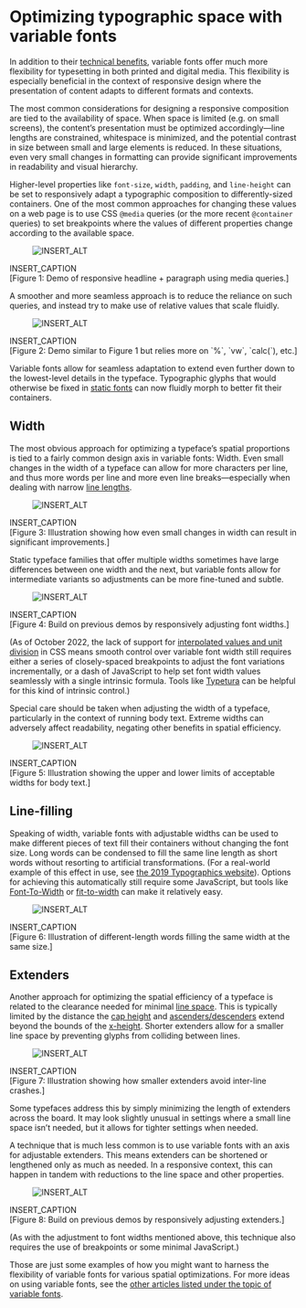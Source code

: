 # Optimizing typographic space with variable fonts

In addition to their [technical benefits](https://fonts.google.com/knowledge/), variable fonts offer much more flexibility for typesetting in both printed and digital media. This flexibility is especially beneficial in the context of responsive design where the presentation of content adapts to different formats and contexts.

The most common considerations for designing a responsive composition are tied to the availability of space. When space is limited (e.g. on small screens), the content’s presentation must be optimized accordingly—line lengths are constrained, whitespace is minimized, and the potential contrast in size between small and large elements is reduced. In these situations, even very small changes in formatting can provide significant improvements in readability and visual hierarchy.

Higher-level properties like `font-size`, `width`, `padding`, and `line-height` can be set to responsively adapt a typographic composition to differently-sized containers. One of the most common approaches for changing these values on a web page is to use CSS `@media` queries (or the more recent `@container` queries) to set breakpoints where the values of different properties change according to the available space.

<figure>

![INSERT_ALT](images/INSERT_SVG.svg)

</figure>
<figcaption>INSERT_CAPTION</figcaption>
[Figure 1: Demo of responsive headline + paragraph using media queries.]

A smoother and more seamless approach is to reduce the reliance on such queries, and instead try to make use of relative values that scale fluidly.

<figure>

![INSERT_ALT](images/INSERT_SVG.svg)

</figure>
<figcaption>INSERT_CAPTION</figcaption>
[Figure 2: Demo similar to Figure 1 but relies more on `%`, `vw`, `calc(`), etc.]

Variable fonts allow for seamless adaptation to extend even further down to the lowest-level details in the typeface. Typographic glyphs that would otherwise be fixed in [static fonts](https://fonts.google.com/knowledge/) can now fluidly morph to better fit their containers.

## Width

The most obvious approach for optimizing a typeface’s spatial proportions is tied to a fairly common design axis in variable fonts: Width. Even small changes in the width of a typeface can allow for more characters per line, and thus more words per line and more even line breaks—especially when dealing with narrow [line lengths](https://fonts.google.com/knowledge/glossary/measure_line_length).

<figure>

![INSERT_ALT](images/INSERT_SVG.svg)

</figure>
<figcaption>INSERT_CAPTION</figcaption>
[Figure 3: Illustration showing how even small changes in width can result in significant improvements.]

Static typeface families that offer multiple widths sometimes have large differences between one width and the next, but variable fonts allow for intermediate variants so adjustments can be more fine-tuned and subtle.

<figure>

![INSERT_ALT](images/INSERT_SVG.svg)

</figure>
<figcaption>INSERT_CAPTION</figcaption>
[Figure 4: Build on previous demos by responsively adjusting font widths.]

(As of October 2022, the lack of support for [interpolated values and unit division](https://css.oddbird.net/rwd/interpolation/) in CSS means smooth control over variable font width still requires either a series of closely-spaced breakpoints to adjust the font variations incrementally, or a dash of JavaScript to help set font width values seamlessly with a single intrinsic formula. Tools like [Typetura](https://typetura.com) can be helpful for this kind of intrinsic control.)

Special care should be taken when adjusting the width of a typeface, particularly in the context of running body text. Extreme widths can adversely affect readability, negating other benefits in spatial efficiency.

<figure>

![INSERT_ALT](images/INSERT_SVG.svg)

</figure>
<figcaption>INSERT_CAPTION</figcaption>
[Figure 5: Illustration showing the upper and lower limits of acceptable widths for body text.]

## Line-filling

Speaking of width, variable fonts with adjustable widths can be used to make different pieces of text fill their containers without changing the font size. Long words can be condensed to fill the same line length as short words without resorting to artificial transformations. (For a real-world example of this effect in use, see [the 2019 Typographics website](https://2019.typographics.com)). Options for achieving this automatically still require some JavaScript, but tools like [Font-To-Width](http://font-to-width.com) or [fit-to-width](https://github.com/Lorp/fit-to-width) can make it relatively easy.

<figure>

![INSERT_ALT](images/INSERT_SVG.svg)

</figure>
<figcaption>INSERT_CAPTION</figcaption>
[Figure 6: Illustration of different-length words filling the same width at the same size.]

## Extenders

Another approach for optimizing the spatial efficiency of a typeface is related to the clearance needed for minimal [line space](https://fonts.google.com/knowledge/glossary/line_height_leading). This is typically limited by the distance the [cap height](https://fonts.google.com/knowledge/glossary/cap_height) and [ascenders/descenders](https://fonts.google.com/knowledge/glossary/ascenders_descenders) extend beyond the bounds of the [x-height](https://fonts.google.com/knowledge/glossary/x_height). Shorter extenders allow for a smaller line space by preventing glyphs from colliding between lines.

<figure>

![INSERT_ALT](images/INSERT_SVG.svg)

</figure>
<figcaption>INSERT_CAPTION</figcaption>
[Figure 7: Illustration showing how smaller extenders avoid inter-line crashes.]

Some typefaces address this by simply minimizing the length of extenders across the board. It may look slightly unusual in settings where a small line space isn’t needed, but it allows for tighter settings when needed.

A technique that is much less common is to use variable fonts with an axis for adjustable extenders. This means extenders can be shortened or lengthened only as much as needed. In a responsive context, this can happen in tandem with reductions to the line space and other properties.

<figure>

![INSERT_ALT](images/INSERT_SVG.svg)

</figure>
<figcaption>INSERT_CAPTION</figcaption>
[Figure 8: Build on previous demos by responsively adjusting extenders.]

(As with the adjustment to font widths mentioned above, this technique also requires the use of breakpoints or some minimal JavaScript.)

Those are just some examples of how you might want to harness the flexibility of variable fonts for various spatial optimizations. For more ideas on using variable fonts, see the [other articles listed under the topic of variable fonts](https://fonts.google.com/knowledge/topics/variable_fonts).
